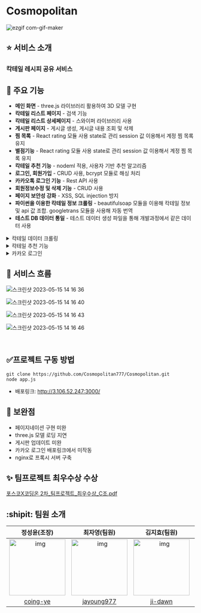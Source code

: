 # Cosmopolitan
<!-- ## :dart: 우삼겹: 우리동네 맛집 삼겹줄 -->
<p align='center'>

</p>
<!-- 1d9GD-F2knr3Vmlr8i4U3MS1pUl6NN58C -->
<p align='center'>


<!-- https://github.com/Cosmopolitan777/Cosmopolitan/assets/127120819/ef5597c1-6383-4c63-bb26-f24e75d795e4 -->
![ezgif com-gif-maker](https://github.com/Cosmopolitan777/Cosmopolitan/assets/61008837/6cc3a915-0b28-4271-962c-84a475d37537)


<!-- https://github.com/Cosmopolitan777/Cosmopolitan/assets/127120819/595033d0-becd-4563-94b5-76929039107b -->

 
</p>

<!-- ## :mag_right: 기획 배경
-- 칵테일 레시피를 공유하는 서비스 -->
<!-- - 자치구별로 한눈에 맛집을 확인
- 맛집을 추천받고 또 추천도 할 수 있는 서비스 -->

## :star: 서비스 소개  
### 칵테일 레시피 공유 서비스
<!-- ### 생생한 후기를 확인할 수 있습니다.
> -  -->

## :open_file_folder: 주요 기능
- **메인 화면** - three.js 라이브러리 활용하여 3D 모델 구현
- **칵테일 리스트 페이지** - 검색 기능
- **칵테일  리스트 상세페이지** - 스와이퍼 라이브러리 사용
- **게시판 페이지** - 게시글 생성, 게시글 내용 조회 및 삭제
- **찜 목록** - React rating 모듈 사용 state로 관리 session 값 이용해서 계정 찜 목록 유지
- **별점기능** - React rating 모듈 사용 state로 관리 session 값 이용해서 계정 찜 목록 유지
- **칵테일 추천 기능** - nodeml 적용, 사용자 기반 추천 알고리즘
- **로그인, 회원가입** - CRUD 사용, bcrypt 모듈로 해싱 처리
- **카카오톡 로그인 기능** - Rest API 사용
- **회원정보수정 및 삭제 기능** - CRUD 사용
- **페이지 보안성 강화** - XSS, SQL injection  방지
- **파이썬을 이용한 칵테일 정보 크롤링** - beautifulsoap 모듈을 이용해 칵테일 정보 및 api 값 조합. googletrans 모듈을 사용해 자동 번역
- **테스트 DB 데이터 통일** - 테스트 데이터 생성 파일을 통해 개발과정에서 같은 데이터 사용 

<details>
<summary>칵테일 데이터 크롤링</summary>
<div markdown="1">

 ![image](https://github.com/Cosmopolitan777/Cosmopolitan/assets/127190327/5230d85f-c10a-4dc8-b075-22e33f73f865)
![image](https://github.com/Cosmopolitan777/Cosmopolitan/assets/127190327/43bb5ef0-80db-4410-8015-2a947919a36b)

English Highball|11338|Alcoholic|Ordinary Drink|Highball glass|Brandy|Gin|Sweet Vermouth|Carbonated water|Lemon peel|null|null|null|null|null|null|null|null|null|null|3/4 oz |3/4 oz |3/4 oz |null|null|null|null|null|null|null|null|null|null|null|null|null|https://www.thecocktaildb.com/images/media/drink/dhvr7d1504519752.jpg|브랜디, 진, 스위트 베르무트를 하이볼 글래스에 얼음과 함께 붓습니다. 탄산수를 채웁니다. 레몬 껍질 트위스트를 넣고 저은 후 서빙합니다. (진저에일은 기호에 따라 탄산수로 대체 가능합니다.)
</div>
</details>

<details>
<summary>칵테일 추천 기능</summary>
<div markdown="1">

![스크린샷 2023-05-15 13 57 39](https://github.com/Cosmopolitan777/Cosmopolitan/assets/127120819/e2d248e8-1c52-4227-90d5-bb06db12e773)


![스크린샷 2023-05-15 13 57 58](https://github.com/Cosmopolitan777/Cosmopolitan/assets/127120819/3f41496d-ebbc-4b80-8b29-209c669b43e6)



</div>
</details>

<details>
<summary>카카오 로그인</summary>
<div markdown="1">

[screen-recording (11).webm](https://github.com/Cosmopolitan777/Cosmopolitan/assets/127120819/52cf0b01-c173-438e-bc7a-20c667146240)

</div>
</details>

## :arrows_counterclockwise: 서비스 흐름

![스크린샷 2023-05-15 14 16 36](https://github.com/Cosmopolitan777/Cosmopolitan/assets/127120819/4f34dcdb-2645-4ef7-a7e4-5bdae1fa5e4b)

![스크린샷 2023-05-15 14 16 40](https://github.com/Cosmopolitan777/Cosmopolitan/assets/127120819/a17d5787-a2e6-4dd3-8f4f-3dd70cab15bb)

![스크린샷 2023-05-15 14 16 43](https://github.com/Cosmopolitan777/Cosmopolitan/assets/127120819/e0256d29-d535-428f-8c54-93c8c6a5120b)

![스크린샷 2023-05-15 14 16 46](https://github.com/Cosmopolitan777/Cosmopolitan/assets/127120819/067fae4f-07ca-4806-a45d-22a74134dbe7)


<!-- <img width="800" alt="image" src="https://user-images.githubusercontent.com/61008837/227681564-b11c528d-f9c6-4740-a8e5-d5d68718ee13.png">
<img width="800" alt="image" src="https://user-images.githubusercontent.com/61008837/227681579-0b4730a5-43a9-4dfb-babd-50edd64c65fa.png">
<img width="800" alt="image" src="https://user-images.githubusercontent.com/61008837/227681589-afb888c6-e02d-46ec-85e0-8495d14221e2.png"> -->






<!-- <p align='center' width="800">https://user-images.githubusercontent.com/61008837/236637691-0bea1299-eb87-4318-8810-1b39b996f2c3.mp4</p> -->

<br/>

## :white_check_mark:프로젝트 구동 방법 
```
git clone https://github.com/Cosmopolitan777/Cosmopolitan.git
node app.js
```
- 배포링크: http://3.106.52.247:3000/

## :speech_balloon: 보완점
- 페이지네이션 구현 미완
- three.js 모델 로딩 지연
- 게시판 업데이트 미완
- 카카오 로그인 배포링크에서 미작동
- nginx로 프록시 서버 구축 

## :sparkles: 팀프로젝트 최우수상 수상

[포스코X코딩온 2차_팀프로젝트_최우수상_C조.pdf](https://drive.google.com/uc?id=1ZVEmIQaf6BQ7VZri_F1E5U1OSH0k8saq)

## :shipit: 팀원 소개


|                                                       정성윤(조장)                                                       |                                                                         최자영(팀원)                                                                         |                                                       김지효(팀원)                                                       |                                                       정유진(팀원)                                                       |                                                       홍의채(팀원)                                                       |
| :---------------------------------------------------------------------------------------------------------------------: | :---------------------------------------------------------------------------------------------------------------------------------------------------------: | :---------------------------------------------------------------------------------------------------------------------: | :---------------------------------------------------------------------------------------------------------------------: | :---------------------------------------------------------------------------------------------------------------------: |
| <img src="https://drive.google.com/uc?id=1C_DYRFIctedL9eR1-QuLfxDLXYqIguIG" alt="img" height="150px" width="150px" /> | <img src="https://drive.google.com/uc?id=1PCJHyAyF1aOM_ia3ywzc1cIl-vBpFaMb" alt="img" height="150px" width="150px" /> | <img src="https://drive.google.com/uc?id=1HrK9JMOcgm9W2OFGtRuKZmNyZkYf1Ixf" alt="img" height="150px" width="150px" /> | <img src="https://drive.google.com/uc?id=1d9GD-F2knr3Vmlr8i4U3MS1pUl6NN58C" alt="img" height="150px" width="150px" /> | <img src="https://drive.google.com/uc?id=1C7WAZmZf1IMHMKsrTi_KIqvrz1QT1v4O" alt="img" height="150px" width="150px" /> |
|                                      [coing-ye](https://github.com/coing-ye)                                     |                                                           [jayoung977](https://github.com/jayoung977)                                                           |                                            [ji-dawn](https://github.com/ji-dawn)                                            |                                  [8566uyu](https://github.com/8566uyu)       |                                  [UichaeHong](https://github.com/UichaeHong)       

